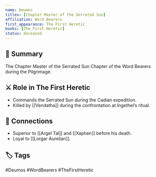```yaml
---
name: Deumos
titles: [Chapter Master of the Serrated Sun]
affiliation: Word Bearers
first_appearance: The First Heretic
books: [The First Heretic]
status: deceased
---
```


## 🧠 Summary
The Chapter Master of the Serrated Sun Chapter of the Word Bearers during the Pilgrimage.

## ⚔️ Role in The First Heretic
- Commands the Serrated Sun during the Cadian expedition.
- Killed by [[Vendatha]] during the confrontation at Ingethel’s ritual.

## 🔗 Connections
- Superior to [[Argel Tal]] and [[Xaphen]] before his death.
- Loyal to [[Lorgar Aurelian]].

## 🏷︎ Tags
#Deumos #WordBearers #TheFirstHeretic